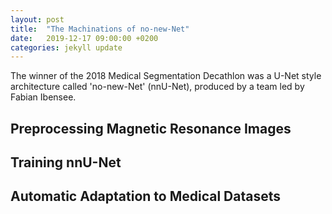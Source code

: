 ```yaml
---
layout: post
title:  "The Machinations of no-new-Net"
date:   2019-12-17 09:00:00 +0200
categories: jekyll update
---
```

The winner of the 2018 Medical Segmentation Decathlon was a U-Net style architecture called 'no-new-Net' (nnU-Net), produced by a team led by Fabian Ibensee. 

## Preprocessing Magnetic Resonance Images

## Training nnU-Net

## Automatic Adaptation to Medical Datasets



